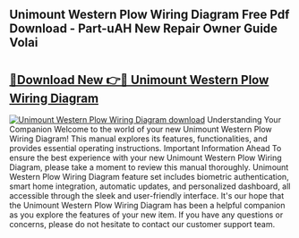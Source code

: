 ## Unimount Western Plow Wiring Diagram Free Pdf Download - Part-uAH New Repair Owner Guide Volai

# <h2><a href="http://dfk0mpo.blite.top/?on=Unimount+Western+Plow+Wiring+Diagram">🔗Download New 👉🔴 Unimount Western Plow Wiring Diagram</a></h2>

[![Unimount Western Plow Wiring Diagram download](https://i.imgur.com/lujVjoI.png)](http://dfk0mpo.blite.top/?on=Unimount+Western+Plow+Wiring+Diagram)
Understanding Your Companion Welcome to the world of your new Unimount Western Plow Wiring Diagram! This manual explores its features, functionalities, and provides essential operating instructions. Important Information Ahead To ensure the best experience with your new Unimount Western Plow Wiring Diagram, please take a moment to review this manual thoroughly. Unimount Western Plow Wiring Diagram feature set includes biometric authentication, smart home integration, automatic updates, and personalized dashboard, all accessible through the sleek and user-friendly interface. It's our hope that the Unimount Western Plow Wiring Diagram has been a helpful companion as you explore the features of your new item. If you have any questions or concerns, please do not hesitate to contact our customer support team.

